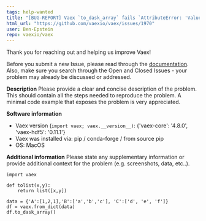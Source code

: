 ```yaml
---
tags: help-wanted
title: "[BUG-REPORT] Vaex `to_dask_array` fails `AttributeError: 'ValueError' object has no attribute 'numpy'`"
html_url: "https://github.com/vaexio/vaex/issues/1970"
user: Ben-Epstein
repo: vaexio/vaex
---
```


Thank you for reaching out and helping us improve Vaex!

Before you submit a new Issue, please read through the [documentation](https://docs.vaex.io/en/latest/). Also, make sure you search through the Open and Closed Issues - your problem may already be discussed or addressed.

**Description**
Please provide a clear and concise description of the problem. This should contain all the steps needed to reproduce the problem. A minimal code example that exposes the problem is very appreciated.

**Software information**
 - Vaex version (`import vaex; vaex.__version__)`: {'vaex-core': '4.8.0', 'vaex-hdf5': '0.11.1'}
 - Vaex was installed via: pip / conda-forge / from source  pip
 - OS: MacOS

**Additional information**
Please state any supplementary information or provide additional context for the problem (e.g. screenshots, data, etc..).

```
import vaex

def tolist(x,y):
    return list([x,y])

data = {'A':[1,2,1],'B':['a','b','c'], 'C':['d', 'e', 'f']}
df = vaex.from_dict(data)
df.to_dask_array()
```

